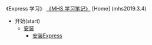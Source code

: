 《Express 学习》 [《MHS 学习笔记》] [Home] (mhs2019.3.4)

- 开始(start)
  - [安装]
    - [安装Express]
  


##
[《MHS 学习笔记》]: https://mhsnet.github.io/note/ "《MHS 学习笔记》"
[《Express 学习》]: https://mhsnet.github.io/note/node/express/index.html "《Express 学习》"

[安装]: https://mhsnet.github.io/note/node/express/start/install.html "安装"
[安装Express]: https://mhsnet.github.io/note/node/express/start/install.html#install-express "安装Express"